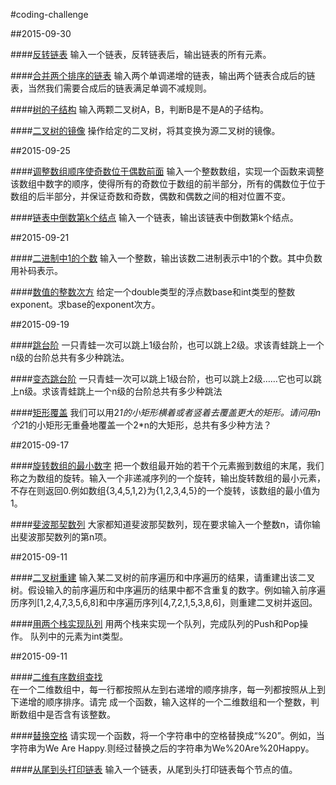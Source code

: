 #coding-challenge

##2015-09-30

####[反转链表](2015-09-30/solution_01)
输入一个链表，反转链表后，输出链表的所有元素。

####[合并两个排序的链表](2015-09-30/solution_02)
输入两个单调递增的链表，输出两个链表合成后的链表，当然我们需要合成后的链表满足单调不减规则。

####[树的子结构](2015-09-30/solution_03)
输入两颗二叉树A，B，判断B是不是A的子结构。

####[二叉树的镜像](2015-09-30/solution_04)
操作给定的二叉树，将其变换为源二叉树的镜像。


##2015-09-25

####[调整数组顺序使奇数位于偶数前面](2015-09-25/solution_01)
输入一个整数数组，实现一个函数来调整该数组中数字的顺序，使得所有的奇数位于数组的前半部分，所有的偶数位于位于数组的后半部分，并保证奇数和奇数，偶数和偶数之间的相对位置不变。

####[链表中倒数第k个结点](2015-09-25/solution_02)
输入一个链表，输出该链表中倒数第k个结点。


##2015-09-21

####[二进制中1的个数](2015-09-21/solution_01)
输入一个整数，输出该数二进制表示中1的个数。其中负数用补码表示。

####[数值的整数次方](2015-09-21/solution_02)
给定一个double类型的浮点数base和int类型的整数exponent。求base的exponent次方。

##2015-09-19

####[跳台阶](2015-09-19/solution_01)
一只青蛙一次可以跳上1级台阶，也可以跳上2级。求该青蛙跳上一个n级的台阶总共有多少种跳法。

####[变态跳台阶](2015-09-19/solution_02)
一只青蛙一次可以跳上1级台阶，也可以跳上2级……它也可以跳上n级。求该青蛙跳上一个n级的台阶总共有多少种跳法

####[矩形覆盖](2015-09-19/solution_03)
我们可以用2*1的小矩形横着或者竖着去覆盖更大的矩形。请问用n个2*1的小矩形无重叠地覆盖一个2*n的大矩形，总共有多少种方法？

##2015-09-17

####[旋转数组的最小数字](2015-09-17/solution_01)
把一个数组最开始的若干个元素搬到数组的末尾，我们称之为数组的旋转。输入一个非递减序列的一个旋转，输出旋转数组的最小元素，不存在则返回0.例如数组{3,4,5,1,2}为{1,2,3,4,5}的一个旋转，该数组的最小值为1。

####[斐波那契数列](2015-09-17/solution_02)
大家都知道斐波那契数列，现在要求输入一个整数n，请你输出斐波那契数列的第n项。


##2015-09-11

####[二叉树重建](2015-09-13/solution_01)
输入某二叉树的前序遍历和中序遍历的结果，请重建出该二叉树。假设输入的前序遍历和中序遍历的结果中都不含重复的数字。例如输入前序遍历序列[1,2,4,7,3,5,6,8]和中序遍历序列[4,7,2,1,5,3,8,6]，则重建二叉树并返回。

####[用两个栈实现队列](2015-09-13/solution_02)
用两个栈来实现一个队列，完成队列的Push和Pop操作。 队列中的元素为int类型。


##2015-09-11    

####[二维有序数组查找](./2015-09-11/solution_01)    
在一个二维数组中，每一行都按照从左到右递增的顺序排序，每一列都按照从上到下递增的顺序排序。请完
成一个函数，输入这样的一个二维数组和一个整数，判断数组中是否含有该整数。

####[替换空格](./2015-09-11/solution_02)
请实现一个函数，将一个字符串中的空格替换成“%20”。例如，当字符串为We Are Happy.则经过替换之后的字符串为We%20Are%20Happy。

####[从尾到头打印链表](./2015-09-11/solution_03)
输入一个链表，从尾到头打印链表每个节点的值。




